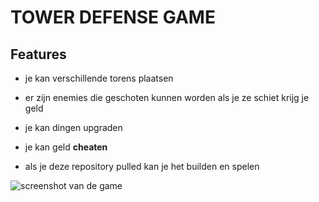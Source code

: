 # TOWER DEFENSE GAME


## Features
- je kan verschillende torens plaatsen

- er zijn enemies die geschoten kunnen worden 
als je ze schiet krijg je geld

- je kan dingen upgraden

- je kan geld  **cheaten**

- als je deze repository pulled kan je het builden en spelen

![screenshot van de game](screenshot.png)
